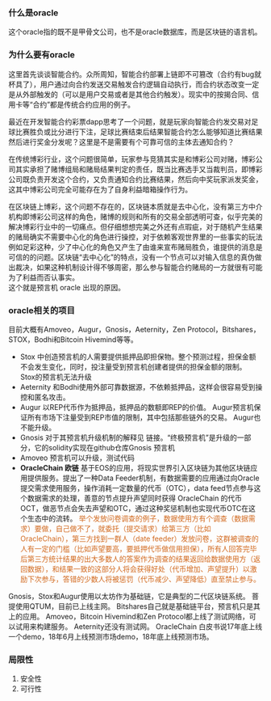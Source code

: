 ### 什么是oracle  
这个oracle指的既不是甲骨文公司，也不是oracle数据库，而是区块链的语言机。

### 为什么要有oracle
这里首先谈谈智能合约。众所周知，智能合约部署上链即不可篡改（合约有bug就杯具了），用户通过向合约发送交易触发合约逻辑自动执行，而合约状态改变一定是从外部触发的（可以是用户交易或者是其他合约触发）。现实中的按揭合同、信用卡等“合约”都是传统合约应用的例子。  

最近在开发智能合约彩票dapp思考了一个问题，就是玩家向智能合约发交易对足球比赛胜负或比分进行下注，足球比赛结束后结果智能合约怎么能够知道比赛结果然后进行奖金分发呢？这里是不是需要有个可靠可信的主体去通知合约？  

在传统博彩行业，这个问题很简单，玩家参与竞猜其实是和博彩公司对赌，博彩公司其实承担了赌博组局和赌局结果判定的责任，既当比赛选手又当裁判员，即博彩公司既负责开发这个合约，又负责通知合约比赛结果，然后向中奖玩家派发奖金，这其中博彩公司完全可能存在为了自身利益暗箱操作行为。  

在区块链上博彩，这个问题不存在的，区块链本质就是去中心化，没有第三方中介机构即博彩公司这样的角色，赌博的规则和所有的交易全部透明可查，似乎完美的解决博彩行业中的一切痛点。但仔细想想完美之外还有点瑕疵，对于随机产生结果的赌局确实不需要中心化的角色进行操控，对于依赖客观世界里的一些事实的玩法例如足彩这种，少了中心化的角色又产生了由谁来宣布赌局胜负，谁提供的消息是可信的的问题。区块链“去中心化”的特点，没有一个节点可以对输入信息的真伪做出裁决，如果这种机制设计得不够周密，那么参与智能合约赌局的一方就很有可能为了利益而否认事实。  
这个就是预言机 oracle 出现的原因。

### oracle相关的项目
目前大概有Amoveo，Augur，Gnosis，Aeternity，Zen Protocol，Bitshares，STOX，Bodhi和Bitcoin Hivemind等等。
+ Stox 中创造预言机的人需要提供抵押品即担保物。整个预测过程，担保金额不会发生变化，同时，投注量受到预言机创建者提供的担保金额的限制。 Stox的预言机无法升级
+ Aeternity 和Bodhi使用外部可靠数据源，不依赖抵押品，这样会很容易受到操控和匿名攻击。
+ Augur 以REP代币作为抵押品，抵押品的数额即REP的价值。 Augur预言机保证所有市场下注量受到REP市值的限制，其中包括那些链外的交易。 Augur也不能升级。
+ Gnosis 对于其预言机升级机制的解释见 链接。“终极预言机”是升级的一部分，它的solidity实现在github仓库Gnosis 预言机
+ Amoveo 预言机可以升级，测试代码
+ **OracleChain 欧链** 基于EOS的应用，将现实世界引入区块链为其他区块链应用提供服务。提出了一种Data Feeder机制，有数据需要的应用通过向Oracle提交需求使用服务，操作消耗一定数量的代币（OTC），data feed节点参与这个数据需求的处理，善意的节点提升声望同时获得 OracleChain 的代币OCT，做恶节点会失去声望和OTC，通过这种奖惩机制也实现代币OTC在这个生态中的流转。 
<font color=#D2691E>举个发放问卷调查的例子，数据使用方有个调查（数据需求）要做，自己做不了，就委托（提交请求）给第三方（比如OracleChain），第三方找到一群人（date feeder）发放问卷，这群被调查的人有一定的门槛（比如声望要高，要抵押代币做信用担保），所有人回答完毕后第三方统计结果的出大多数人的答案作为调查的结果返回给数据使用方（返回数据），和结果一致的这部分人将会获得好处（代币增加、声望提升）以激励下次参与，答错的少数人将被惩罚（代币减少、声望降低）直至禁止参与。</font>

Gnosis，Stox和Augur使用以太坊作为基础链，它是典型的二代区块链系统。
菩提使用QTUM，目前已上线主网。
Bitshares自己就是基础链平台，预言机只是其上的应用。
Amoveo，Bitcoin Hivemind和Zen Protocol都上线了测试网络，可以试用来构建服务。
Aeternity还没有测试网。
OracleChain 白皮书说17年底上线一个demo，18年6月上线预测市场demo，18年底上线预测市场。

### 局限性
1. 安全性
2. 可行性

